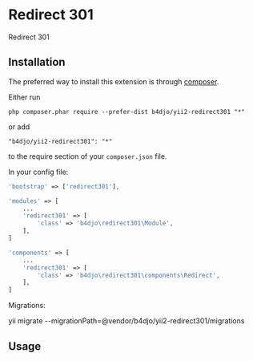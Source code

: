 Redirect 301
============
Redirect 301

Installation
------------

The preferred way to install this extension is through [composer](http://getcomposer.org/download/).

Either run

```
php composer.phar require --prefer-dist b4djo/yii2-redirect301 "*"
```

or add

```
"b4djo/yii2-redirect301": "*"
```

to the require section of your `composer.json` file.

In your config file:
```php
'bootstrap' => ['redirect301'],

'modules' => [
    ...
    'redirect301' => [
        'class' => 'b4djo\redirect301\Module',
    ],
]

'components' => [
    ...
    'redirect301' => [
        'class' => 'b4djo\redirect301\components\Redirect',
    ],
]
```

Migrations:

yii migrate --migrationPath=@vendor/b4djo/yii2-redirect301/migrations

Usage
-----